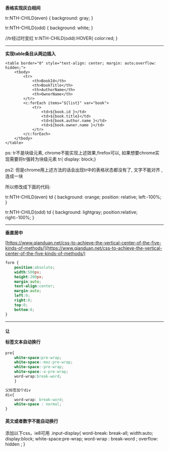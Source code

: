 **表格实现灰白相间**

tr:NTH-CHILD(even) {
	background: gray;
}

tr:NTH-CHILD(odd) {
	background: white;
}


//tr经过时变红
tr:NTH-CHILD(odd):HOVER{
	color:red;
}

---

**实现table条目从两边插入**

<!DOCTYPE HTML PUBLIC "-//W3C//DTD HTML 4.01 Transitional//EN">
<html>
<head>
<base href="<%=basePath%>">

<title>My JSP 'show_all_books' starting page</title>

<script type="text/javascript" src="http://lib.sinaapp.com/js/jquery/1.6/jquery.min.js"></script>

<style type="text/css" >

tr{
display: block;
}
tr:NTH-CHILD(even) {
	background: orange;
	position: relative;
	left:-100%;
}

tr:NTH-CHILD(odd) {
	background: lightgray;
	position:relative;
	right:-100%;
}

tr:FIRST-CHILD{
background: lightgray;
}

tr~tr:HOVER{
	color:red;
}
</style>

</head>


<body>
	
	<table border="0" style="text-align: center; margin: auto;overflow: hidden;">
		<tbody>
			<tr>
				<th>BookId</th>
				<th>BookTitle</th>
				<th>AuthorName</th>
				<th>OwnerName</th>
			</tr>
			<c:forEach items="${list}" var="book">
				<tr>
					<td>${book.id }</td>
					<td>${book.title}</td>
					<td>${book.author.name }</td>
					<td>${book.owner.name }</td>
				</tr>
			</c:forEach>
		</tbody>
	</table>
</body>

<script type="text/javascript">
$(function(){
$("tr").animate({"left":"0","right":"0"}, 1000);
})
</script>
</html>


ps: tr不是块级元素, chrome不能实现上述效果,firefox可以, 如果想要chrome实现需要将tr强转为块级元素 tr{ display: block;}

ps2: 但是chrome用上述方法的话会出现tr中的表格状态都没有了, 文字不能对齐 , 连成一块

所以修改成下面的代码:

tr:NTH-CHILD(even) td {
	background: orange;
	position: relative;
	left:-100%;
}

tr:NTH-CHILD(odd) td {
	background: lightgray;
	position:relative;
	right:-100%;
}

<script type="text/javascript">
$(function(){
$("td").animate({"left":"0","right":"0"}, 1000);
})
</script>

----

**垂直居中**

[https://www.qianduan.net/css-to-achieve-the-vertical-center-of-the-five-kinds-of-methods/](https://www.qianduan.net/css-to-achieve-the-vertical-center-of-the-five-kinds-of-methods/)



````css
form {
	position:absolute;
	width:500px;
	height:200px;
	margin:auto;
	text-align:center;
	margin:auto;
	left:0;
	right:0;
	top:0;
	bottom:0;
}
````

----

#### 让<pre>标签文本自动换行

```css
pre{  
    white-space:pre-wrap;  
    white-space:-moz-pre-wrap;  
    white-space:-pre-wrap;  
    white-space:-o-pre-wrap;  
    word-wrap:break-word;  
    }  

父标签加个div
div{    
	word-wrap: break-word;
    white-space : normal;
}
```

#### 英文或者数字不能自动换行
添加以下css，ie8可用
.input-display{
	word-break: break-all;
	width:auto; 
	display:block; 
	white-space:pre-wrap;
	word-wrap : break-word ;
	overflow: hidden ;
}
